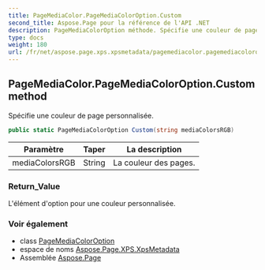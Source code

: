 ```yaml
---
title: PageMediaColor.PageMediaColorOption.Custom
second_title: Aspose.Page pour la référence de l'API .NET
description: PageMediaColorOption méthode. Spécifie une couleur de page personnalisée.
type: docs
weight: 180
url: /fr/net/aspose.page.xps.xpsmetadata/pagemediacolor.pagemediacoloroption/custom/
---
```

## PageMediaColor.PageMediaColorOption.Custom method

Spécifie une couleur de page personnalisée.

```csharp
public static PageMediaColorOption Custom(string mediaColorsRGB)
```

| Paramètre | Taper | La description |
| --- | --- | --- |
| mediaColorsRGB | String | La couleur des pages. |

### Return_Value

L'élément d'option pour une couleur personnalisée.

### Voir également

* class [PageMediaColorOption](../)
* espace de noms [Aspose.Page.XPS.XpsMetadata](../../pagemediacolor.pagemediacoloroption/)
* Assemblée [Aspose.Page](../../../)


